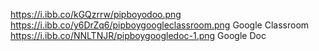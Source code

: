 
https://i.ibb.co/kGQzrrw/pipboyodoo.png
https://i.ibb.co/y6DrZq6/pipboygoogleclassroom.png Google Classroom 
https://i.ibb.co/NNLTNJR/pipboygoogledoc-1.png Google Doc